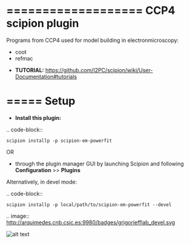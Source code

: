 ===================
CCP4 scipion plugin
===================

Programs from CCP4 used for model building in electronmicroscopy:

  * coot
  * refmac


- **TUTORIAL:** https://github.com/I2PC/scipion/wiki/User-Documentation#tutorials


=====
Setup
=====

- **Install this plugin:**

.. code-block::

    scipion installp -p scipion-em-powerfit

OR

  - through the plugin manager GUI by launching Scipion and following **Configuration** >> **Plugins**

Alternatively, in devel mode:

.. code-block::

    scipion installp -p local/path/to/scipion-em-powerfit --devel

.. image:: http://arquimedes.cnb.csic.es:9980/badges/grigoriefflab_devel.svg

![alt text](http://arquimedes.cnb.csic.es:9980/badges/ccp4_devel.svg)

[Builbot_URL]: http://arquimedes.cnb.csic.es:9980/#/builders/49
